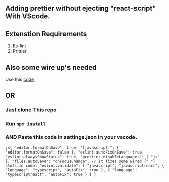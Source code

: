 ## Adding prettier without ejecting "react-script" With VScode.

## Extenstion Requirements

1. Es-lint
2. Prittier

## Also some wire up's needed 

Use this [code](https://gist.github.com/sathish-spidie/999118ba64e0b4e5ba36bd35630264c0)

## OR

### Just clone This repo 

### Run `npm install`

### AND Paste this code in settings.json in your vscode.

`js{
  "editor.formatOnSave": true,
  "[javascript]": {
    "editor.formatOnSave": false
  },
  "eslint.autoFixOnSave": true,
  "eslint.alwaysShowStatus": true,
  "prettier.disableLanguages": [
    "js"
  ],
  "files.autoSave": "onFocusChange",
  // It fixes some wired {" "} stufs in code.
  "eslint.validate": [
    "javascript",
    "javascriptreact",
    { "language": "typescript", "autoFix": true },
    { "language": "typescriptreact", "autoFix": true }
  ]
}`








